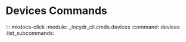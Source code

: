 # Devices Commands

::: mkdocs-click
    :module: _incydr_cli.cmds.devices
    :command: devices
    :list_subcommands:
